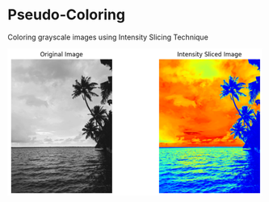 # Pseudo-Coloring
Coloring grayscale images using Intensity Slicing Technique

![Intensity Slicing Example](https://github.com/hasnainist/Pseudo-Coloring/blob/main/image.png)

